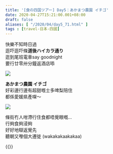 ```yaml
---
title: '[食の四国ツアー] Day5：あかまつ農園 イチゴ'
date: 2020-04-27T15:21:00.001+08:00
draft: false
aliases: [ "/2020/04/day5_71.html" ]
tags : [travel-日本-四國]
---
```


快樂不知時日過  
逛吓逛吓條**道後ハイカラ通り**  
逛到尾班電車say goodnight  
要行廿零卅分鐘返酒店㖭  

![](/images/shikoku5n.jpg)

**あかまつ農園 イチゴ**  
好彩邊行邊有超甜嘅士多啤梨陪住  
都係愛媛県產㗎～  

![](/images/shikoku5n1.jpg)

條街冇人咁滯行住食都唔覺眼嘅...  
行夠食夠浸夠  
好好地瞓返覺先  
聽朝又嚟個大遷徙 (wakakakaakakaa)  
  

{{<shikoku>}}

